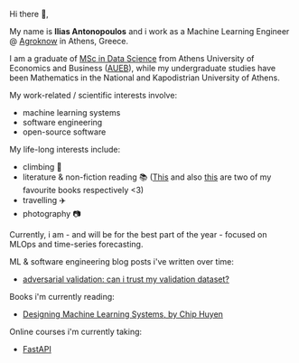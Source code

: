 
Hi there 👋,

My name is **Ilias Antonopoulos** and i work as a Machine Learning Engineer @ [Agroknow](https://agroknow.com/) in Athens, Greece.

I am a graduate of [MSc in Data Science](https://datascience.aueb.gr/) from Athens University of Economics and Business ([AUEB](https://www.aueb.gr/en)), while my undergraduate studies have been Mathematics in the National and Kapodistrian University of Athens.

My work-related / scientific interests involve:
- machine learning systems
- software engineering
- open-source software

My life-long interests include:
- climbing  :climbing:
- literature & non-fiction reading :books: ([This](https://en.wikipedia.org/wiki/A_Brief_History_of_Seven_Killings) and also [this](https://en.wikipedia.org/wiki/Why_Nations_Fail) are two of my favourite books respectively <3)
- travelling :airplane: 
- photography :camera:

Currently, i am - and will be for the best part of the year - focused on MLOps and time-series forecasting.

ML & software engineering blog posts i've written over time:

- [adversarial validation: can i trust my validation dataset?](https://ilias-ant.github.io/blog/adversarial-validation/)

Books i'm currently reading:
- [Designing Machine Learning Systems, by Chip Huyen](https://learning.oreilly.com/library/view/designing-machine-learning/9781098107956/)

Online courses i'm currently taking:
- [FastAPI](https://www.udemy.com/course/completefastapi/)

<!--
**ilias-ant/ilias-ant** is a ✨ _special_ ✨ repository because its `README.md` (this file) appears on your GitHub profile.

Here are some ideas to get you started:

- 🔭 I’m currently working on ...
- 🌱 I’m currently learning ...
- 👯 I’m looking to collaborate on ...
- 🤔 I’m looking for help with ...
- 💬 Ask me about ...
- 📫 How to reach me: ...
- 😄 Pronouns: ...
- ⚡ Fun fact: ...
-->
